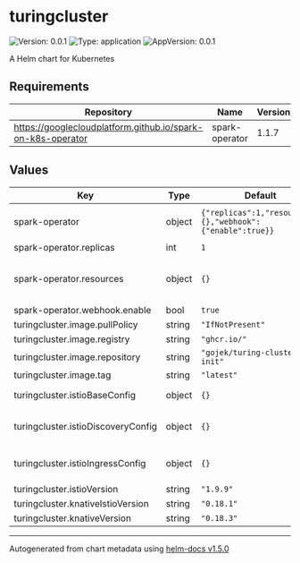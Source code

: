 # turingcluster

![Version: 0.0.1](https://img.shields.io/badge/Version-0.0.1-informational?style=flat-square) ![Type: application](https://img.shields.io/badge/Type-application-informational?style=flat-square) ![AppVersion: 0.0.1](https://img.shields.io/badge/AppVersion-0.0.1-informational?style=flat-square)

A Helm chart for Kubernetes

## Requirements

| Repository | Name | Version |
|------------|------|---------|
| https://googlecloudplatform.github.io/spark-on-k8s-operator | spark-operator | 1.1.7 |

## Values

| Key | Type | Default | Description |
|-----|------|---------|-------------|
| spark-operator | object | `{"replicas":1,"resources":{},"webhook":{"enable":true}}` | Override any spark-operator values here: https://github.com/GoogleCloudPlatform/spark-on-k8s-operator/blob/master/charts/spark-operator-chart/README.md |
| spark-operator.replicas | int | `1` | number of replicas |
| spark-operator.resources | object | `{}` | Resources requests and limits for spark operator. This should be set  according to your cluster capacity and service level objectives. Reference: https://kubernetes.io/docs/concepts/configuration/manage-resources-containers/ |
| spark-operator.webhook.enable | bool | `true` | this is needed to be set to true, if not the configmaps will not load |
| turingcluster.image.pullPolicy | string | `"IfNotPresent"` |  |
| turingcluster.image.registry | string | `"ghcr.io/"` | Docker registry for Turing cluster init |
| turingcluster.image.repository | string | `"gojek/turing-cluster-init"` | Docker image repository for Turing cluster init |
| turingcluster.image.tag | string | `"latest"` | Docker image tag for Turing cluster init |
| turingcluster.istioBaseConfig | object | `{}` | Base config, more can be seen here: https://github.com/istio/istio/blob/1.9.9/manifests/charts/base/values.yaml |
| turingcluster.istioDiscoveryConfig | object | `{}` | Discovery config, more can be seen here: https://github.com/istio/istio/blob/1.9.9/manifests/charts/istio-control/istio-discovery/values.yaml |
| turingcluster.istioIngressConfig | object | `{}` | Ingress gateway config, more can be seen here: https://github.com/istio/istio/blob/1.9.9/manifests/charts/gateways/istio-ingress/values.yaml |
| turingcluster.istioVersion | string | `"1.9.9"` | Istio version to use |
| turingcluster.knativeIstioVersion | string | `"0.18.1"` |  |
| turingcluster.knativeVersion | string | `"0.18.3"` | Knative Version to use |

----------------------------------------------
Autogenerated from chart metadata using [helm-docs v1.5.0](https://github.com/norwoodj/helm-docs/releases/v1.5.0)
